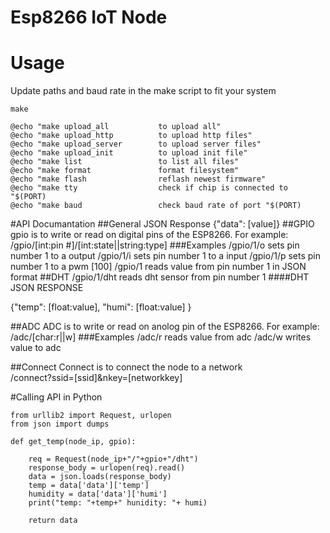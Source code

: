 # Esp8266 IoT Node

# Usage
Update paths and baud rate in the make script to fit your system
```
make
```
	@echo "make upload_all           to upload all"
	@echo "make upload_http          to upload http files"
	@echo "make upload_server        to upload server files"
	@echo "make upload_init          to upload init file"
	@echo "make list                 to list all files"
	@echo "make format               format filesystem"
	@echo "make flash                reflash newest firmware"
	@echo "make tty                  check if chip is connected to "$(PORT)
	@echo "make baud                 check baud rate of port "$(PORT)
#API Documantation
##General JSON Response
{"data": [value]}
##GPIO
gpio is to write or read on digital pins of the ESP8266. For example:<BR>
/gpio/[int:pin #]/[int:state||string:type]
###Examples
    /gpio/1/o    sets pin number 1 to a output
    /gpio/1/i    sets pin number 1 to a input
		/gpio/1/p    sets pin number 1 to a pwm [100]
    /gpio/1      reads value from pin number 1 in JSON format
##DHT
    /gpio/1/dht  reads dht sensor from pin number 1
####DHT JSON RESPONSE

{"temp": [float:value],
 "humi": [float:value]
}

##ADC
ADC is to write or read on anolog pin of the ESP8266. For example:<BR>
/adc/[char:r||w]
###Examples
    /adc/r      reads value from adc
    /adc/w   writes value to adc

##Connect
Connect is to connect the node to a network<BR>
/connect?ssid=[ssid]&nkey=[networkkey]

#Calling API in Python
```
from urllib2 import Request, urlopen
from json import dumps

def get_temp(node_ip, gpio):

    req = Request(node_ip+"/"+gpio+"/dht")
    response_body = urlopen(req).read()
    data = json.loads(response_body)
    temp = data['data']['temp']
    humidity = data['data']['humi']
    print("temp: "+temp+" hunidity: "+ humi)

    return data
```
